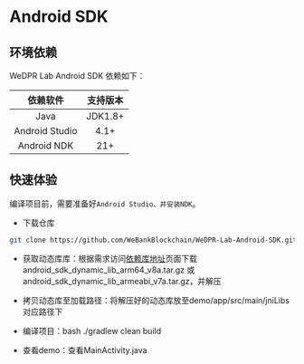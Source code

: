 # Android SDK

## 环境依赖

WeDPR Lab Android SDK 依赖如下：

| 依赖软件 | 支持版本 |
| :-: | :-: |
| Java | JDK1.8+ |
| Android Studio | 4.1+ |
| Android NDK | 21+ |

## 快速体验

编译项目前，需要准备好`Android Studio、并安装NDK`。

- 下载仓库

```bash
git clone https://github.com/WeBankBlockchain/WeDPR-Lab-Android-SDK.git && cd ./WeDPR-Lab-Android-SDK
```

- 获取动态库库：根据需求访问[依赖库地址](https://github.com/WeBankBlockchain/WeDPR-Lab-Core/releases/tag/v1.1.0)页面下载android_sdk_dynamic_lib_arm64_v8a.tar.gz 或 android_sdk_dynamic_lib_armeabi_v7a.tar.gz，并解压

- 拷贝动态库至加载路径：将解压好的动态库放至demo/app/src/main/jniLibs对应路径下

- 编译项目：bash ./gradlew clean build

- 查看demo：查看MainActivity.java

